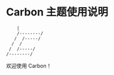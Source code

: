 # Carbon 主题使用说明

```
    |
    /--------/
   /  /-----/
  /  /
 /  /-----/
/--------/
```

欢迎使用 Carbon！
